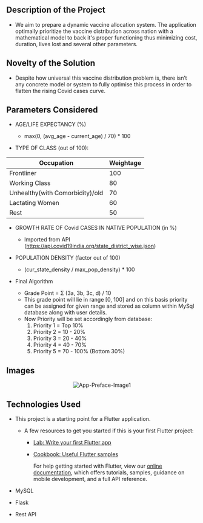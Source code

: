 ## Description of the Project
* We aim to prepare a dynamic vaccine allocation system. The application optimally prioritize the vaccine distribution across nation with a mathematical model to back it's proper functioning thus minimizing cost, duration, lives lost and several other parameters.

## Novelty of the Solution
* Despite how universal this vaccine distribution problem is, there isn’t any concrete model or system to fully optimise this process in order to flatten the rising Covid cases curve.

## Parameters Considered
* AGE/LIFE EXPECTANCY (%)
  * max(0, (avg_age - current_age) / 70) * 100

* TYPE OF CLASS (out of 100):

|   **Occupation**        | **Weightage**                                                          |
|-------------------------|------------------------------------------------------------------------|
| Frontliner                    | 100                                                          |
| Working Class                    | 80                                                          |
| Unhealthy(with Comorbidity)/old                   | 70                                                          |
| Lactating Women                    | 60                                                          |
| Rest                    | 50                                                          |

* GROWTH RATE OF Covid CASES IN NATIVE POPULATION (in %)
  * Imported from API (https://api.covid19india.org/state_district_wise.json)
* POPULATION DENSITY (factor out of 100)
  * (cur_state_density / max_pop_density) * 100
  
* Final Algorithm
  * Grade Point = Σ (3a, 3b, 3c, d) / 10
  * This grade point will lie in range [0, 100] and on this basis priority can be assigned for given range and stored as column within MySql database along with user details.
  * Now Priority will be set accordingly from database:
    1. Priority 1    =    Top 10%
    2. Priority 2    =    10 - 20%
    3. Priority 3    =    20 - 40%
    4. Priority 4    =    40 - 70%
    5. Priority 5    =     70 - 100% (Bottom 30%)
    
    
## Images 
<p align="center">
    <img src="app-preface-1.png" alt="App-Preface-Image1">
</p>




## Technologies Used

* This project is a starting point for a Flutter application.

  * A few resources to get you started if this is your first Flutter project:

    - [Lab: Write your first Flutter app](https://flutter.dev/docs/get-started/codelab)
    - [Cookbook: Useful Flutter samples](https://flutter.dev/docs/cookbook)

      For help getting started with Flutter, view our
      [online documentation](https://flutter.dev/docs), which offers tutorials,
      samples, guidance on mobile development, and a full API reference.
      
* MySQL
* Flask
* Rest API

